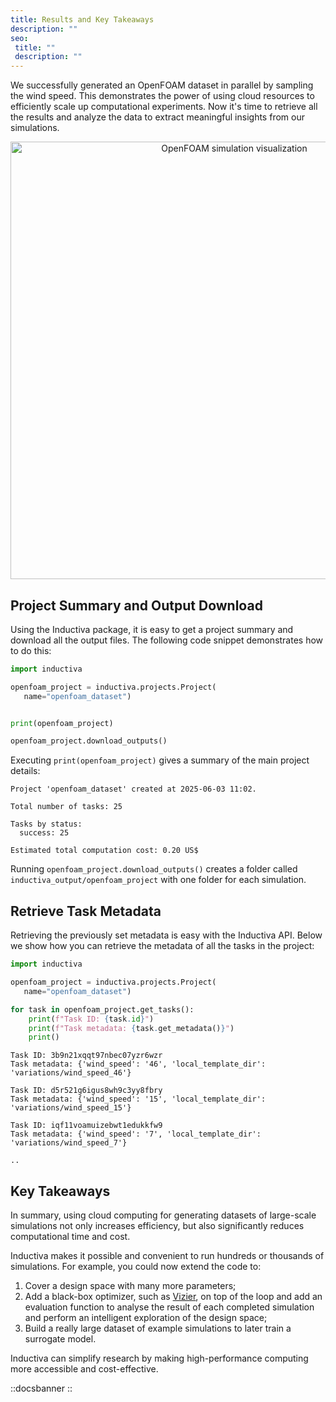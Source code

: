 ```yaml
---
title: Results and Key Takeaways
description: ""
seo:
 title: ""
 description: ""
---
```


We successfully generated an OpenFOAM dataset in parallel by sampling the wind speed.
This demonstrates the power of using cloud resources to efficiently scale up computational experiments. 
Now it's time to retrieve all the results and analyze the data to extract meaningful insights from our simulations.

<p align="center"><img src="openfoam/bike_streamlines_U.png" alt="OpenFOAM simulation visualization" width="700"></p>

## Project Summary and Output Download
Using the Inductiva package, it is easy to get a project summary and download all the output files. The following code snippet demonstrates how to do this:

```python
import inductiva

openfoam_project = inductiva.projects.Project(
   name="openfoam_dataset")


print(openfoam_project)

openfoam_project.download_outputs()
```

Executing `print(openfoam_project)` gives a summary of the main project details:

```
Project 'openfoam_dataset' created at 2025-06-03 11:02.

Total number of tasks: 25

Tasks by status:
  success: 25

Estimated total computation cost: 0.20 US$
```

Running `openfoam_project.download_outputs()` creates a folder called `inductiva_output/openfoam_project` with one folder for each simulation.

## Retrieve Task Metadata
Retrieving the previously set metadata is easy with the Inductiva API.
Below we show how you can retrieve the metadata of all the tasks in the project:

```python
import inductiva

openfoam_project = inductiva.projects.Project(
   name="openfoam_dataset")

for task in openfoam_project.get_tasks():
    print(f"Task ID: {task.id}")
    print(f"Task metadata: {task.get_metadata()}")
    print()
```

```
Task ID: 3b9n21xqqt97nbec07yzr6wzr
Task metadata: {'wind_speed': '46', 'local_template_dir': 'variations/wind_speed_46'}

Task ID: d5r521g6igus8wh9c3yy8fbry
Task metadata: {'wind_speed': '15', 'local_template_dir': 'variations/wind_speed_15'}

Task ID: iqf11voamuizebwt1edukkfw9
Task metadata: {'wind_speed': '7', 'local_template_dir': 'variations/wind_speed_7'}

..
```

## Key Takeaways
In summary, using cloud computing for generating datasets of large-scale simulations not only increases efficiency, but also significantly reduces computational time and cost. 

Inductiva makes it possible and convenient to run hundreds or thousands of simulations. For example, you could now extend the code to:

1. Cover a design space with many more parameters;
2. Add a black-box optimizer, such as [Vizier](https://github.com/google/vizier),
on top of the loop and add an evaluation function to analyse the result of each completed simulation and perform an intelligent exploration of the design space;
3. Build a really large dataset of example simulations to later train a surrogate model.

Inductiva can simplify research by making high-performance computing more accessible and cost-effective.

::docsbanner
::
